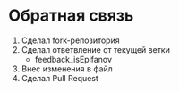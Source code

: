 # Обратная связь 
1. Сделал fork-репозитория
2. Сделал ответвление от текущей ветки
   - feedback_isEpifanov
3. Внес изменения в файл
4. Сделал Pull Request
